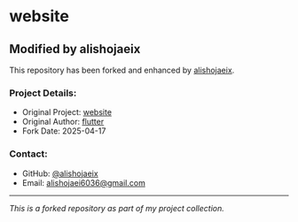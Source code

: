 # website

## Modified by alishojaeix

This repository has been forked and enhanced by [alishojaeix](https://github.com/alishojaeix).

### Project Details:
- Original Project: [website](https://github.com/flutter/website)
- Original Author: [flutter](https://github.com/flutter)
- Fork Date: 2025-04-17

### Contact:
- GitHub: [@alishojaeix](https://github.com/alishojaeix)
- Email: alishojaei6036@gmail.com

---
*This is a forked repository as part of my project collection.*
